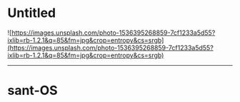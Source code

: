 # Untitled

![https://images.unsplash.com/photo-1536395268859-7cf1233a5d55?ixlib=rb-1.2.1&q=85&fm=jpg&crop=entropy&cs=srgb](https://images.unsplash.com/photo-1536395268859-7cf1233a5d55?ixlib=rb-1.2.1&q=85&fm=jpg&crop=entropy&cs=srgb)

---

# sant-OS